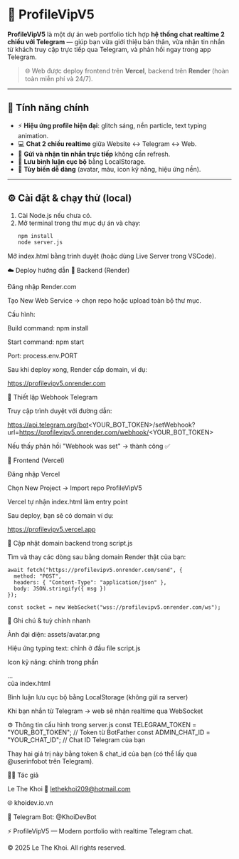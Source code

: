 # 💬 ProfileVipV5

**ProfileVipV5** là một dự án web portfolio tích hợp **hệ thống chat realtime 2 chiều với Telegram** — giúp bạn vừa giới thiệu bản thân, vừa nhận tin nhắn từ khách truy cập trực tiếp qua Telegram, và phản hồi ngay trong app Telegram.

> 🌐 Web được deploy frontend trên **Vercel**, backend trên **Render** (hoàn toàn miễn phí và 24/7).

---

## 🚀 Tính năng chính

- ⚡ **Hiệu ứng profile hiện đại**: glitch sáng, nền particle, text typing animation.  
- 💻 **Chat 2 chiều realtime** giữa Website ↔ Telegram ↔ Web.  
- 💬 **Gửi và nhận tin nhắn trực tiếp** không cần refresh.  
- 💾 **Lưu bình luận cục bộ** bằng LocalStorage.  
- 🎨 **Tùy biến dễ dàng** (avatar, màu, icon kỹ năng, hiệu ứng nền).  

---


## ⚙️ Cài đặt & chạy thử (local)

1. Cài Node.js nếu chưa có.  
2. Mở terminal trong thư mục dự án và chạy:
   ```bash
   npm install
   node server.js


Mở index.html bằng trình duyệt (hoặc dùng Live Server trong VSCode).

☁️ Deploy hướng dẫn
🔹 Backend (Render)

Đăng nhập Render.com

Tạo New Web Service → chọn repo hoặc upload toàn bộ thư mục.

Cấu hình:

Build command: npm install

Start command: npm start

Port: process.env.PORT

Sau khi deploy xong, Render cấp domain, ví dụ:

https://profilevipv5.onrender.com

🔹 Thiết lập Webhook Telegram

Truy cập trình duyệt với đường dẫn:

https://api.telegram.org/bot<YOUR_BOT_TOKEN>/setWebhook?url=https://profilevipv5.onrender.com/webhook/<YOUR_BOT_TOKEN>


Nếu thấy phản hồi "Webhook was set" → thành công ✅

🔹 Frontend (Vercel)

Đăng nhập Vercel

Chọn New Project → Import repo ProfileVipV5

Vercel tự nhận index.html làm entry point

Sau deploy, bạn sẽ có domain ví dụ:

https://profilevipv5.vercel.app

🔗 Cập nhật domain backend trong script.js

Tìm và thay các dòng sau bằng domain Render thật của bạn:
```
await fetch("https://profilevipv5.onrender.com/send", {
  method: "POST",
  headers: { "Content-Type": "application/json" },
  body: JSON.stringify({ msg })
});

const socket = new WebSocket("wss://profilevipv5.onrender.com/ws");
```
🧠 Ghi chú & tuỳ chỉnh nhanh

Ảnh đại diện: assets/avatar.png

Hiệu ứng typing text: chỉnh ở đầu file script.js

Icon kỹ năng: chỉnh trong phần <div class="skills">...</div> của index.html

Bình luận lưu cục bộ bằng LocalStorage (không gửi ra server)

Khi bạn nhắn từ Telegram → web sẽ nhận realtime qua WebSocket

⚙️ Thông tin cấu hình trong server.js
const TELEGRAM_TOKEN = "YOUR_BOT_TOKEN";  // Token từ BotFather
const ADMIN_CHAT_ID = "YOUR_CHAT_ID";     // Chat ID Telegram của bạn


Thay hai giá trị này bằng token & chat_id của bạn (có thể lấy qua @userinfobot trên Telegram).

👨‍💻 Tác giả

Le The Khoi
📧 lethekhoi209@hotmail.com

🌐 khoidev.io.vn

💬 Telegram Bot: @KhoiDevBot

⚡ ProfileVipV5 — Modern portfolio with realtime Telegram chat.

© 2025 Le The Khoi. All rights reserved.
